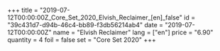 +++
title = "2019-07-12T00:00:00Z_Core_Set_2020_Elvish_Reclaimer_[en]_false"
id = "39c431d7-d94b-46c4-bb89-f3db56214ab4"
date = "2019-07-12T00:00:00Z"
name = "Elvish Reclaimer"
lang = ["en"]
price = "6.90"
quantity = 4
foil = false
set = "Core Set 2020"
+++

